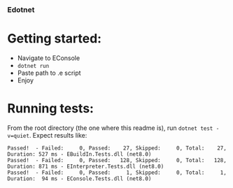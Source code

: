 ### Edotnet

# Getting started: 
- Navigate to EConsole
- `dotnet run`
- Paste path to .e script
- Enjoy

# Running tests:
From the root directory (the one where this readme is), run `dotnet test -v=quiet`. Expect results like:

```
Passed!  - Failed:     0, Passed:    27, Skipped:     0, Total:    27, Duration: 527 ms - EBuildIn.Tests.dll (net8.0)
Passed!  - Failed:     0, Passed:   128, Skipped:     0, Total:   128, Duration: 871 ms - EInterpreter.Tests.dll (net8.0)
Passed!  - Failed:     0, Passed:     1, Skipped:     0, Total:     1, Duration:  94 ms - EConsole.Tests.dll (net8.0)
```
